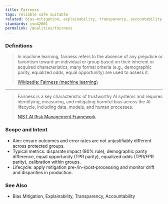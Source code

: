 ```yaml
---
title: Fairness
tags: reliable safe suitable
related: bias-mitigation, explainability, transparency, accountability
standards: iso42001
permalink: /qualities/fairness
---
```


### Definitions

> In machine learning, fairness refers to the absence of any prejudice or favoritism toward an individual or group based on their inherent or acquired characteristics; many formal criteria (e.g., demographic parity, equalized odds, equal opportunity) are used to assess it.
>
>[Wikipedia: Fairness (machine learning)](https://en.wikipedia.org/wiki/Fairness_(machine_learning))

<hr class="with-no-margin"/>

> Fairness is a key characteristic of trustworthy AI systems and requires identifying, measuring, and mitigating harmful bias across the AI lifecycle, including data, models, and human processes.
>
>[NIST AI Risk Management Framework](https://www.nist.gov/itl/ai-risk-management-framework)

### Scope and Intent
- Aim: ensure outcomes and error rates are not unjustifiably different across protected groups.
- Typical metrics: disparate impact (80% rule), demographic parity difference, equal opportunity (TPR parity), equalized odds (TPR/FPR parity), calibration within groups.
- Lifecycle: apply mitigation pre-/in-/post‑processing and monitor drift and disparities in production.

### See Also
- Bias Mitigation, Explainability, Transparency, Accountability

